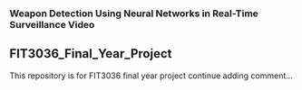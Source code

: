 ### Weapon Detection Using Neural Networks in Real-Time Surveillance Video
## FIT3036_Final_Year_Project

This repository is for FIT3036 final year project
continue adding comment...
